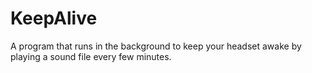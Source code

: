 # KeepAlive

A program that runs in the background to keep your headset awake by playing a sound file every few minutes.
